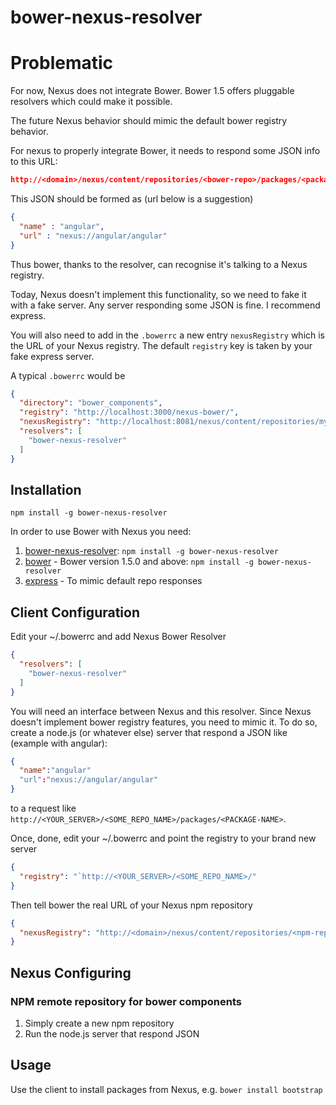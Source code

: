 # bower-nexus-resolver

# Problematic

For now, Nexus does not integrate Bower. Bower 1.5 offers pluggable resolvers which could make it possible.

The future Nexus behavior should mimic the default bower registry behavior.

For nexus to properly integrate Bower, it needs to respond some JSON info to this URL:
```json
http://<domain>/nexus/content/repositories/<bower-repo>/packages/<package-name>
```
This JSON should be formed as (url below is a suggestion)
```json
{
  "name" : "angular",
  "url" : "nexus://angular/angular"
}
```

Thus bower, thanks to the resolver, can recognise it's talking to a Nexus registry.

Today, Nexus doesn't implement this functionality, so we need to fake it with a fake server.
Any server responding some JSON is fine. I recommend express.

You will also need to add in the `.bowerrc` a new entry `nexusRegistry` which is the URL of your Nexus registry.
The default `registry` key is taken by your fake express server.

A typical `.bowerrc` would be
```json
{
  "directory": "bower_components",
  "registry": "http://localhost:3000/nexus-bower/",
  "nexusRegistry": "http://localhost:8081/nexus/content/repositories/my-bower-repository/",
  "resolvers": [
    "bower-nexus-resolver"
  ]
}
```


## Installation
`npm install -g bower-nexus-resolver`

In order to use Bower with Nexus you need:

1. [bower-nexus-resolver](https://www.npmjs.com/package/bower-art-resolver): `npm install -g bower-nexus-resolver`
2. [bower](https://www.npmjs.com/package/bower) - Bower version 1.5.0 and above: `npm install -g bower-nexus-resolver`
3. [express](https://www.npmjs.com/package/express) - To mimic default repo responses

## Client Configuration
Edit your ~/.bowerrc and add Nexus Bower Resolver
```json
{
  "resolvers": [
    "bower-nexus-resolver"
  ]
}
```

You will need an interface between Nexus and this resolver. Since Nexus doesn't implement bower registry features, you need to mimic it.
To do so, create a node.js (or whatever else) server that respond a JSON like (example with angular):
```json
{
  "name":"angular"
  "url":"nexus://angular/angular"
}
```
to a request like `http://<YOUR_SERVER>/<SOME_REPO_NAME>/packages/<PACKAGE-NAME>`.


Once, done, edit your ~/.bowerrc and point the registry to your brand new server
```json
{
  "registry": "`http://<YOUR_SERVER>/<SOME_REPO_NAME>/"
}
```

Then tell bower the real URL of your Nexus npm repository
```json
{
  "nexusRegistry": "http://<domain>/nexus/content/repositories/<npm-repo>"
}
```

## Nexus Configuring 

### NPM remote repository for bower components
1. Simply create a new npm repository
2. Run the node.js server that respond JSON

## Usage

Use the client to install packages from Nexus, e.g. `bower install bootstrap`